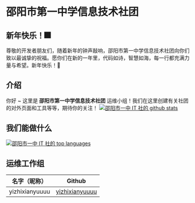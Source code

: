 # 邵阳市第一中学信息技术社团

## 新年快乐！🎆
尊敬的开发者朋友们，随着新年的钟声敲响，邵阳市第一中学信息技术社团向你们致以最诚挚的祝福。愿你们在新的一年里，代码如诗，智慧如海，每一行都充满力量与希望。新年快乐！🎉

## 介绍
你好 ~ 这里是 **邵阳市第一中学信息技术社团** 运维小组！我们在这里创建有关社团的对外页面和工具等等，期待你的关注！
[![邵阳市一中 IT 社的 github stats](https://github-readme-stats.vercel.app/api?username=Sysyz-itcom&theme=white-gray)](https://github.com/sysyz-itcom)

## 我们能做什么
[![邵阳市一中 IT 社的 top languages](https://github-readme-stats.vercel.app/api/top-langs/?username=Sysyz-itcom&theme=white-gray)](https://github.com/sysyz-itcom)

## 运维工作组
|名字（昵称）|Github|
|:---:|:---:|
|yizhixianyuuuu|[yizhixianyuuuu](https://github.com/yizhixianyuuuu)|
